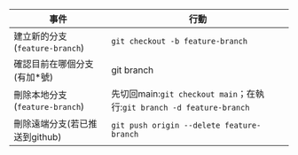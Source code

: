 |事件|行動|
|--|--|
|建立新的分支(`feature-branch`)|`git checkout -b feature-branch`|
|確認目前在哪個分支(有加*號)|git branch|
|刪除本地分支(`feature-branch`)|先切回main:`git checkout main`；在執行:`git branch -d feature-branch`|
|刪除遠端分支(若已推送到github)| `git push origin --delete feature-branch`|

